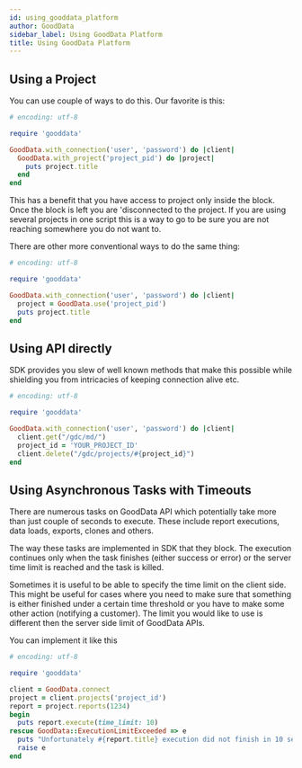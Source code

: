 ```yaml
---
id: using_gooddata_platform
author: GoodData
sidebar_label: Using GoodData Platform
title: Using GoodData Platform
---
```


Using a Project
-------

You can use couple of ways to do this. Our favorite is this:

```ruby
# encoding: utf-8

require 'gooddata'

GoodData.with_connection('user', 'password') do |client|
  GoodData.with_project('project_pid') do |project|
    puts project.title
  end
end
```

This has a benefit that you have access to project only inside the
block. Once the block is left you are 'disconnected to the project. If
you are using several projects in one script this is a way to go to be
sure you are not reaching somewhere you do not want to.

There are other more conventional ways to do the same thing: 

```ruby
# encoding: utf-8

require 'gooddata'

GoodData.with_connection('user', 'password') do |client|
  project = GoodData.use('project_pid')
  puts project.title
end
```

Using API directly
-------

SDK provides you slew of well known methods that make this possible
while shielding you from intricacies of keeping connection alive etc.

```ruby
# encoding: utf-8

require 'gooddata'

GoodData.with_connection('user', 'password') do |client|
  client.get("/gdc/md/")
  project_id = 'YOUR_PROJECT_ID'
  client.delete("/gdc/projects/#{project_id}")
end
```

Using Asynchronous Tasks with Timeouts
-------

There are numerous tasks on GoodData API which potentially take more
than just couple of seconds to execute. These include report executions,
data loads, exports, clones and others.

The way these tasks are implemented in SDK that they block. The
execution continues only when the task finishes (either success or
error) or the server time limit is reached and the task is killed.

Sometimes it is useful to be able to specify the time limit on the
client side. This might be useful for cases where you need to make sure
that something is either finished under a certain time threshold or you
have to make some other action (notifying a customer). The limit you
would like to use is different then the server side limit of GoodData
APIs.

You can implement it like this


```ruby
# encoding: utf-8

require 'gooddata'

client = GoodData.connect
project = client.projects('project_id')
report = project.reports(1234)
begin
  puts report.execute(time_limit: 10)
rescue GoodData::ExecutionLimitExceeded => e
  puts "Unfortunately #{report.title} execution did not finish in 10 seconds"
  raise e
end
```
